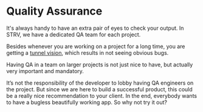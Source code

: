# Quality Assurance

It's always handy to have an extra pair of eyes to check your output. In STRV, we have a dedicated QA team for each project.

Besides whenever you are working on a project for a long time, you are getting a [tunnel vision](https://en.wikipedia.org/wiki/Tunnel_vision_(metaphor)), which results in not seeing obvious bugs.

Having QA in a team on larger projects is not just nice to have, but actually very important and mandatory.

It’s not the responsibility of the developer to lobby having QA engineers on the project. But since we are here to build a successful product, this could be a really nice recommendation to your client. In the end, everybody wants to have a bugless beautifully working app. So why not try it out?
